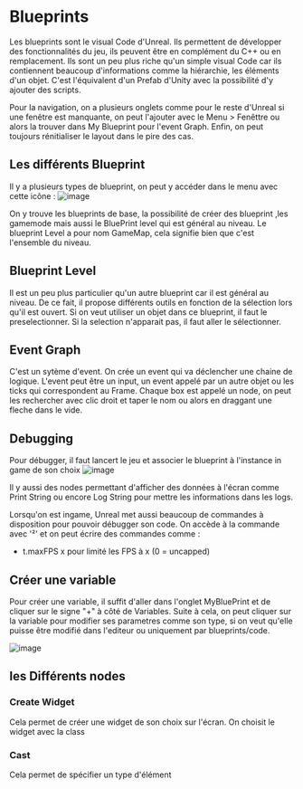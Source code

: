 # Blueprints

Les blueprints sont le visual Code d'Unreal. Ils permettent de développer des fonctionnalités du jeu, ils peuvent être en complément du C++ ou en remplacement. Ils sont un peu plus riche qu'un simple visual Code car ils contiennent beaucoup d'informations comme la hiérarchie, les éléments d'un objet. C'est l'équivalent d'un Prefab d'Unity avec la possibilité d'y ajouter des scripts.

Pour la navigation, on a plusieurs onglets comme pour le reste d'Unreal si une fenêtre est manquante, on peut l'ajouter avec le Menu > Fenêttre ou alors la trouver dans My Blueprint pour l'event Graph. Enfin, on peut toujours rénitialiser le layout dans le pire des cas.

## Les différents Blueprint

Il y a plusieurs types de blueprint, on peut y accéder dans le menu avec cette icône :
![image](https://user-images.githubusercontent.com/58773222/188317774-b97485f7-ad58-49f6-bfff-f4d00bce9bc9.png)

On y trouve les blueprints de base, la possibilité de créer des blueprint ,les gamemode mais aussi le BluePrint level qui est général au niveau. Le blueprint Level a pour nom GameMap, cela signifie bien que c'est l'ensemble du niveau.

## Blueprint Level
Il est un peu plus particulier qu'un autre blueprint car il est général au niveau. De ce fait, il propose différents outils en fonction de la sélection lors qu'il est ouvert. Si on veut utiliser un objet dans ce blueprint, il faut le preselectionner. Si la selection n'apparait pas, il faut aller le sélectionner.


## Event Graph

C'est un sytème d'event. On crée un event qui va déclencher une chaine de logique. L'event peut être un input, un event appelé par un autre objet ou les ticks qui correspondent au Frame. Chaque box est appelé un node, on peut les rechercher avec clic droit et taper le nom ou alors en draggant une fleche dans le vide.

## Debugging
Pour débugger, il faut lancert le jeu et associer le blueprint à l'instance in game de son choix
![image](https://user-images.githubusercontent.com/58773222/188307501-f7924897-6159-403e-bfe6-386def6c04d7.png)

Il y aussi des nodes permettant d'afficher des données à l'écran comme Print String ou encore Log String pour mettre les informations dans les logs.

Lorsqu'on est ingame, Unreal met aussi beaucoup de commandes à disposition pour pouvoir débugger son code. On accède à la commande avec '²' et on peut écrire des commandes comme :

* t.maxFPS x pour limité les FPS à x (0 = uncapped)

## Créer une variable
Pour créer une variable, il suffit d'aller dans l'onglet MyBluePrint et de cliquer sur le signe "+" à côté de Variables. Suite à cela, on peut cliquer sur la variable pour modifier ses parametres comme son type, si on veut qu'elle puisse être modifié dans l'editeur ou uniquement par blueprints/code.

![image](https://user-images.githubusercontent.com/58773222/188307659-4af72a8e-c427-4e97-acd3-0291e03e82d9.png)


## les Différents nodes

### Create Widget
Cela permet de créer une widget de son choix sur l'écran. On choisit le widget avec la class

### Cast
Cela permet de spécifier un type d'élément
